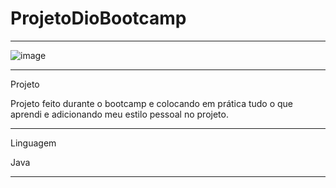 # ProjetoDioBootcamp
******************************************************************************************************

![image](https://user-images.githubusercontent.com/72118415/171324800-9392e85b-3ff4-472b-b5b7-b2c56445503c.png)


********************************************************************************************************
Projeto 


Projeto feito durante o bootcamp e colocando em prática tudo o que aprendi e adicionando
meu estilo pessoal no projeto.
**********************************************************************************************************
Linguagem 


Java

*************************************************************************************************************


